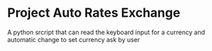 # Project Auto Rates Exchange
 A python srcript that can read the keyboard input for a currency and automatic change to set currency ask by user
